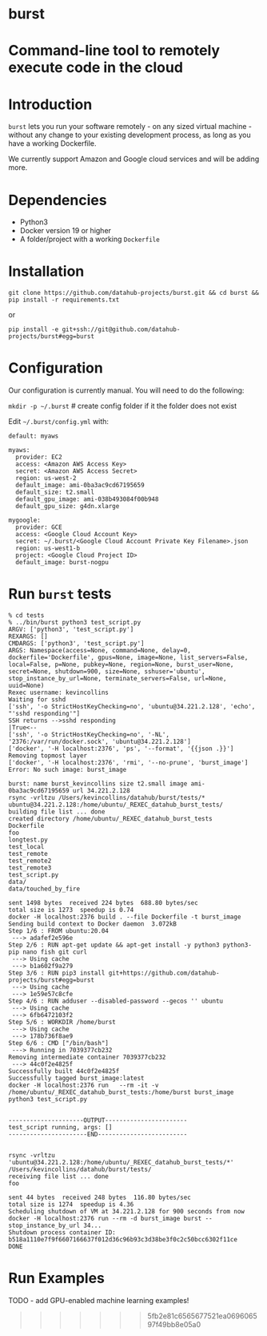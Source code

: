 # burst
Command-line tool to remotely execute code in the cloud
=======
# Introduction

`burst` lets you run your software remotely - on any sized virtual machine - without any change to your existing development process, as long as you have a working Dockerfile.

We currently support Amazon and Google cloud services and will be adding more.

# Dependencies

* Python3 
* Docker version 19 or higher
* A folder/project with a working `Dockerfile`

# Installation 

`git clone https://github.com/datahub-projects/burst.git && cd burst && pip install -r requirements.txt`

or 

`pip install -e git+ssh://git@github.com/datahub-projects/burst#egg=burst`

# Configuration

Our configuration is currently manual. You will need to do the following: 

`mkdir -p ~/.burst` # create config folder if it the folder does not exist

Edit `~/.burst/config.yml` with:

```
default: myaws

myaws:
  provider: EC2
  access: <Amazon AWS Access Key>
  secret: <Amazon AWS Access Secret>
  region: us-west-2
  default_image: ami-0ba3ac9cd67195659
  default_size: t2.small
  default_gpu_image: ami-038b493084f00b948 
  default_gpu_size: g4dn.xlarge

mygoogle:
  provider: GCE
  access: <Google Cloud Account Key>
  secret: ~/.burst/<Google Cloud Account Private Key Filename>.json
  region: us-west1-b
  project: <Google Cloud Project ID>
  default_image: burst-nogpu
```

# Run `burst` tests

```
% cd tests
% ../bin/burst python3 test_script.py 
ARGV: ['python3', 'test_script.py']
REXARGS: []
CMDARGS: ['python3', 'test_script.py']
ARGS: Namespace(access=None, command=None, delay=0, dockerfile='Dockerfile', gpus=None, image=None, list_servers=False, local=False, p=None, pubkey=None, region=None, burst_user=None, secret=None, shutdown=900, size=None, sshuser='ubuntu', stop_instance_by_url=None, terminate_servers=False, url=None, uuid=None)
Rexec username: kevincollins
Waiting for sshd
['ssh', '-o StrictHostKeyChecking=no', 'ubuntu@34.221.2.128', 'echo', "'sshd responding'"]
SSH returns -->sshd responding
|True<--
['ssh', '-o StrictHostKeyChecking=no', '-NL', '2376:/var/run/docker.sock', 'ubuntu@34.221.2.128']
['docker', '-H localhost:2376', 'ps', '--format', '{{json .}}']
Removing topmost layer
['docker', '-H localhost:2376', 'rmi', '--no-prune', 'burst_image']
Error: No such image: burst_image

burst: name burst_kevincollins size t2.small image ami-0ba3ac9cd67195659 url 34.221.2.128
rsync -vrltzu /Users/kevincollins/datahub/burst/tests/* ubuntu@34.221.2.128:/home/ubuntu/_REXEC_datahub_burst_tests/
building file list ... done
created directory /home/ubuntu/_REXEC_datahub_burst_tests
Dockerfile
foo
longtest.py
test_local
test_remote
test_remote2
test_remote3
test_script.py
data/
data/touched_by_fire

sent 1498 bytes  received 224 bytes  688.80 bytes/sec
total size is 1273  speedup is 0.74
docker -H localhost:2376 build . --file Dockerfile -t burst_image
Sending build context to Docker daemon  3.072kB
Step 1/6 : FROM ubuntu:20.04
 ---> adafef2e596e
Step 2/6 : RUN apt-get update && apt-get install -y python3 python3-pip nano fish git curl
 ---> Using cache
 ---> b1a602f9a279
Step 3/6 : RUN pip3 install git+https://github.com/datahub-projects/burst#egg=burst
 ---> Using cache
 ---> 1e59e57c8cfe
Step 4/6 : RUN adduser --disabled-password --gecos '' ubuntu
 ---> Using cache
 ---> 6fb6472103f2
Step 5/6 : WORKDIR /home/burst
 ---> Using cache
 ---> 178b736f8ae9
Step 6/6 : CMD ["/bin/bash"]
 ---> Running in 7039377cb232
Removing intermediate container 7039377cb232
 ---> 44c0f2e4825f
Successfully built 44c0f2e4825f
Successfully tagged burst_image:latest
docker -H localhost:2376 run   --rm -it -v /home/ubuntu/_REXEC_datahub_burst_tests:/home/burst burst_image python3 test_script.py


---------------------OUTPUT-----------------------
test_script running, args: []
----------------------END-------------------------


rsync -vrltzu 'ubuntu@34.221.2.128:/home/ubuntu/_REXEC_datahub_burst_tests/*' /Users/kevincollins/datahub/burst/tests/
receiving file list ... done
foo

sent 44 bytes  received 248 bytes  116.80 bytes/sec
total size is 1274  speedup is 4.36
Scheduling shutdown of VM at 34.221.2.128 for 900 seconds from now
docker -H localhost:2376 run --rm -d burst_image burst --stop_instance_by_url 34...
Shutdown process container ID:
b518a1110e7f9f6607166637f012d36c96b93c3d38be3f0c2c50bcc6302f11ce
DONE
```

# Run Examples

TODO - add GPU-enabled machine learning examples! 


>>>>>>> 5fb2e81c6565677521ea069606597f49bb8e05a0
